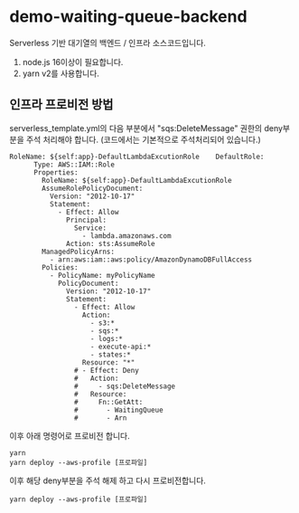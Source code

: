# demo-waiting-queue-backend
Serverless 기반 대기열의 백엔드 / 인프라 소스코드입니다.
1. node.js 16이상이 필요합니다.
2. yarn v2를 사용합니다.
   
## 인프라 프로비전 방법
serverless_template.yml의 다음 부분에서  "sqs:DeleteMessage" 권한의  deny부분을 주석 처리해야 합니다. (코드에서는 기본적으로 주석처리되어 있습니다.)

```
RoleName: ${self:app}-DefaultLambdaExcutionRole    DefaultRole:
      Type: AWS::IAM::Role
      Properties:
        RoleName: ${self:app}-DefaultLambdaExcutionRole
        AssumeRolePolicyDocument:
          Version: "2012-10-17"
          Statement:
            - Effect: Allow
              Principal:
                Service:
                  - lambda.amazonaws.com
              Action: sts:AssumeRole
        ManagedPolicyArns:
          - arn:aws:iam::aws:policy/AmazonDynamoDBFullAccess
        Policies:
          - PolicyName: myPolicyName
            PolicyDocument:
              Version: "2012-10-17"
              Statement:
                - Effect: Allow
                  Action:
                    - s3:*
                    - sqs:*
                    - logs:*
                    - execute-api:*
                    - states:*
                  Resource: "*"
                # - Effect: Deny
                #   Action:
                #     - sqs:DeleteMessage
                #   Resource:
                #     Fn::GetAtt:
                #       - WaitingQueue
                #       - Arn
```
이후 아래 명령어로 프로비전 합니다.

```
yarn 
yarn deploy --aws-profile [프로파일]
```

이후 해당 deny부분을 주석 해제 하고 다시 프로비전합니다.
```
yarn deploy --aws-profile [프로파일]
```




